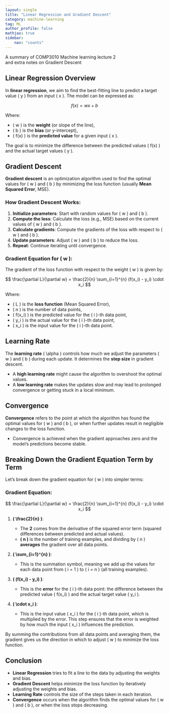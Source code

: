 ```yaml
---
layout: single
title: "Linear Regression and Gradient Descent"
category: machine-learning
tag: ML
author_profile: false
mathjax: true
sidebar:
    nav: "counts"
---
```


A summary of COMP3010 Machine learning lecture 2 <br>
and extra notes on Gradient Descent

## Linear Regression Overview
In **linear regression**, we aim to find the best-fitting line to predict a target value \( y \) from an input \( x \). The model can be expressed as:

$$
f(x) = wx + b
$$

Where:
- \( w \) is the **weight** (or slope of the line),
- \( b \) is the **bias** (or y-intercept),
- \( f(x) \) is the **predicted value** for a given input \( x \).

The goal is to minimize the difference between the predicted values \( f(x) \) and the actual target values \( y \).

## Gradient Descent
**Gradient descent** is an optimization algorithm used to find the optimal values for \( w \) and \( b \) by minimizing the loss function (usually **Mean Squared Error**, MSE).

### How Gradient Descent Works:
1. **Initialize parameters**: Start with random values for \( w \) and \( b \).
2. **Compute the loss**: Calculate the loss (e.g., MSE) based on the current values of \( w \) and \( b \).
3. **Calculate gradients**: Compute the gradients of the loss with respect to \( w \) and \( b \).
4. **Update parameters**: Adjust \( w \) and \( b \) to reduce the loss.
5. **Repeat**: Continue iterating until convergence.

### Gradient Equation for \( w \):
The gradient of the loss function with respect to the weight \( w \) is given by:

$$
\frac{\partial L}{\partial w} = \frac{2}{n} \sum_{i=1}^{n} (f(x_i) - y_i) \cdot x_i
$$

Where:
- \( L \) is the **loss function** (Mean Squared Error),
- \( n \) is the number of data points,
- \( f(x_i) \) is the predicted value for the \( i \)-th data point,
- \( y_i \) is the actual value for the \( i \)-th data point,
- \( x_i \) is the input value for the \( i \)-th data point.

## Learning Rate
The **learning rate** \( \alpha \) controls how much we adjust the parameters \( w \) and \( b \) during each update. It determines the **step size** in gradient descent.

- A **high learning rate** might cause the algorithm to overshoot the optimal values.
- A **low learning rate** makes the updates slow and may lead to prolonged convergence or getting stuck in a local minimum.

## Convergence
**Convergence** refers to the point at which the algorithm has found the optimal values for \( w \) and \( b \), or when further updates result in negligible changes to the loss function.

- Convergence is achieved when the gradient approaches zero and the model’s predictions become stable.

## Breaking Down the Gradient Equation Term by Term
Let’s break down the gradient equation for \( w \) into simpler terms:

### Gradient Equation:

$$
\frac{\partial L}{\partial w} = \frac{2}{n} \sum_{i=1}^{n} (f(x_i) - y_i) \cdot x_i
$$

1. **\( \frac{2}{n} \)**:
   - The **2** comes from the derivative of the squared error term (squared differences between predicted and actual values).
   - **\( n \)** is the number of training examples, and dividing by \( n \) **averages** the gradient over all data points.

2. **\( \sum_{i=1}^{n} \)**:
   - This is the summation symbol, meaning we add up the values for each data point from \( i = 1 \) to \( i = n \) (all training examples).

3. **\( (f(x_i) - y_i) \)**:
   - This is the **error** for the \( i \)-th data point: the difference between the predicted value \( f(x_i) \) and the actual target value \( y_i \).

4. **\( \cdot x_i \)**:
   - This is the input value \( x_i \) for the \( i \)-th data point, which is multiplied by the error. This step ensures that the error is weighted by how much the input \( x_i \) influences the prediction.

By summing the contributions from all data points and averaging them, the gradient gives us the direction in which to adjust \( w \) to minimize the loss function.

## Conclusion
- **Linear Regression** tries to fit a line to the data by adjusting the weights and bias.
- **Gradient Descent** helps minimize the loss function by iteratively adjusting the weights and bias.
- **Learning Rate** controls the size of the steps taken in each iteration.
- **Convergence** occurs when the algorithm finds the optimal values for \( w \) and \( b \), or when the loss stops decreasing.

